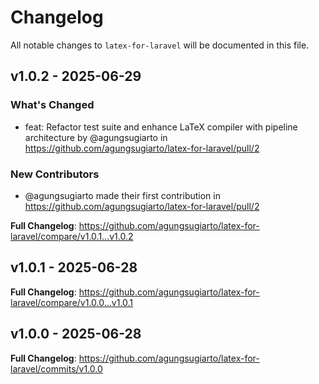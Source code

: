 # Changelog

All notable changes to `latex-for-laravel` will be documented in this file.

## v1.0.2 - 2025-06-29

### What's Changed

* feat: Refactor test suite and enhance LaTeX compiler with pipeline architecture by @agungsugiarto in https://github.com/agungsugiarto/latex-for-laravel/pull/2

### New Contributors

* @agungsugiarto made their first contribution in https://github.com/agungsugiarto/latex-for-laravel/pull/2

**Full Changelog**: https://github.com/agungsugiarto/latex-for-laravel/compare/v1.0.1...v1.0.2

## v1.0.1 - 2025-06-28

**Full Changelog**: https://github.com/agungsugiarto/latex-for-laravel/compare/v1.0.0...v1.0.1

## v1.0.0 - 2025-06-28

**Full Changelog**: https://github.com/agungsugiarto/latex-for-laravel/commits/v1.0.0
